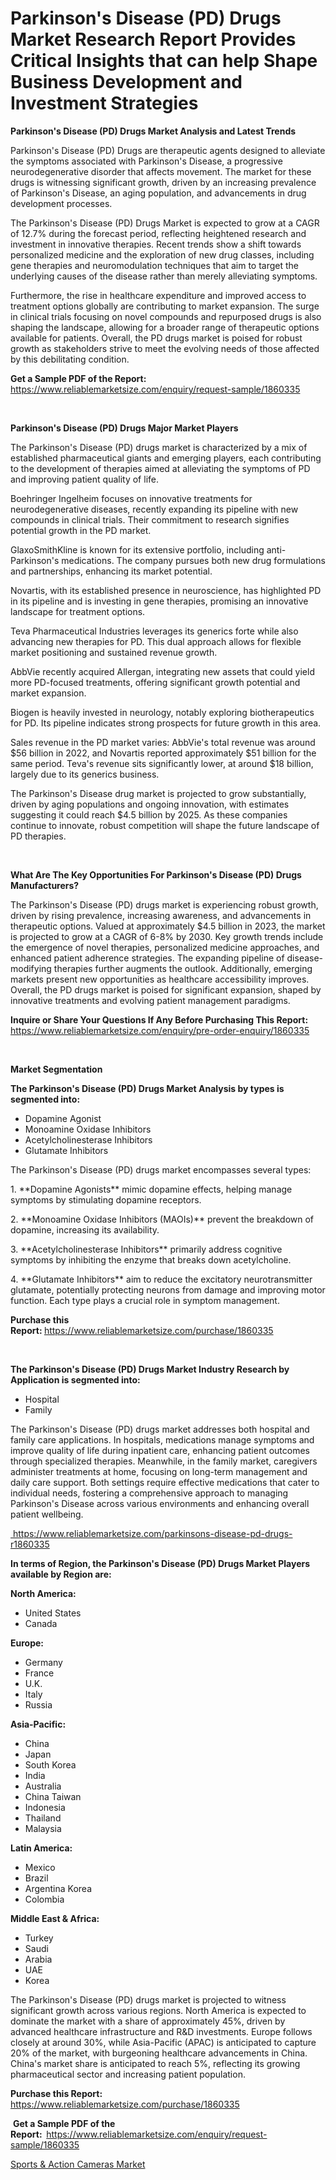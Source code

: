 <p><h1>Parkinson's Disease (PD) Drugs Market Research Report Provides Critical Insights that can help Shape Business Development and Investment Strategies</h1></p><p><strong>Parkinson's Disease (PD) Drugs Market Analysis and Latest Trends</strong></p>
<p><p>Parkinson's Disease (PD) Drugs are therapeutic agents designed to alleviate the symptoms associated with Parkinson's Disease, a progressive neurodegenerative disorder that affects movement. The market for these drugs is witnessing significant growth, driven by an increasing prevalence of Parkinson's Disease, an aging population, and advancements in drug development processes.</p><p>The Parkinson's Disease (PD) Drugs Market is expected to grow at a CAGR of 12.7% during the forecast period, reflecting heightened research and investment in innovative therapies. Recent trends show a shift towards personalized medicine and the exploration of new drug classes, including gene therapies and neuromodulation techniques that aim to target the underlying causes of the disease rather than merely alleviating symptoms.</p><p>Furthermore, the rise in healthcare expenditure and improved access to treatment options globally are contributing to market expansion. The surge in clinical trials focusing on novel compounds and repurposed drugs is also shaping the landscape, allowing for a broader range of therapeutic options available for patients. Overall, the PD drugs market is poised for robust growth as stakeholders strive to meet the evolving needs of those affected by this debilitating condition.</p></p>
<p><strong>Get a Sample PDF of the Report:&nbsp;</strong> <a href="https://www.reliablemarketsize.com/enquiry/request-sample/1860335?utm_campaign=973&utm_medium=2&utm_source=Github&utm_content=ia&utm_term=08012025&utm_id=parkinsons-disease-pd-drugs">https://www.reliablemarketsize.com/enquiry/request-sample/1860335</a></p>
<p>&nbsp;</p>
<p><strong>Parkinson's Disease (PD) Drugs Major Market Players</strong></p>
<p><p>The Parkinson's Disease (PD) drugs market is characterized by a mix of established pharmaceutical giants and emerging players, each contributing to the development of therapies aimed at alleviating the symptoms of PD and improving patient quality of life.</p><p>Boehringer Ingelheim focuses on innovative treatments for neurodegenerative diseases, recently expanding its pipeline with new compounds in clinical trials. Their commitment to research signifies potential growth in the PD market.</p><p>GlaxoSmithKline is known for its extensive portfolio, including anti-Parkinson's medications. The company pursues both new drug formulations and partnerships, enhancing its market potential. </p><p>Novartis, with its established presence in neuroscience, has highlighted PD in its pipeline and is investing in gene therapies, promising an innovative landscape for treatment options.</p><p>Teva Pharmaceutical Industries leverages its generics forte while also advancing new therapies for PD. This dual approach allows for flexible market positioning and sustained revenue growth.</p><p>AbbVie recently acquired Allergan, integrating new assets that could yield more PD-focused treatments, offering significant growth potential and market expansion.</p><p>Biogen is heavily invested in neurology, notably exploring biotherapeutics for PD. Its pipeline indicates strong prospects for future growth in this area.</p><p>Sales revenue in the PD market varies: AbbVie's total revenue was around $56 billion in 2022, and Novartis reported approximately $51 billion for the same period. Teva's revenue sits significantly lower, at around $18 billion, largely due to its generics business. </p><p>The Parkinson's Disease drug market is projected to grow substantially, driven by aging populations and ongoing innovation, with estimates suggesting it could reach $4.5 billion by 2025. As these companies continue to innovate, robust competition will shape the future landscape of PD therapies.</p></p>
<p>&nbsp;</p>
<p><strong>What Are The Key Opportunities For Parkinson's Disease (PD) Drugs Manufacturers?</strong></p>
<p><p>The Parkinson's Disease (PD) drugs market is experiencing robust growth, driven by rising prevalence, increasing awareness, and advancements in therapeutic options. Valued at approximately $4.5 billion in 2023, the market is projected to grow at a CAGR of 6-8% by 2030. Key growth trends include the emergence of novel therapies, personalized medicine approaches, and enhanced patient adherence strategies. The expanding pipeline of disease-modifying therapies further augments the outlook. Additionally, emerging markets present new opportunities as healthcare accessibility improves. Overall, the PD drugs market is poised for significant expansion, shaped by innovative treatments and evolving patient management paradigms.</p></p>
<p><strong>Inquire or Share Your Questions If Any Before Purchasing This Report:</strong> <a href="https://www.reliablemarketsize.com/enquiry/pre-order-enquiry/1860335?utm_campaign=973&utm_medium=2&utm_source=Github&utm_content=ia&utm_term=08012025&utm_id=parkinsons-disease-pd-drugs">https://www.reliablemarketsize.com/enquiry/pre-order-enquiry/1860335</a></p>
<p>&nbsp;</p>
<p><strong>Market Segmentation</strong></p>
<p><strong>The Parkinson's Disease (PD) Drugs Market Analysis by types is segmented into:</strong></p>
<p><ul><li>Dopamine Agonist</li><li>Monoamine Oxidase Inhibitors</li><li>Acetylcholinesterase Inhibitors</li><li>Glutamate Inhibitors</li></ul></p>
<p><p>The Parkinson's Disease (PD) drugs market encompasses several types: </p><p>1. **Dopamine Agonists** mimic dopamine effects, helping manage symptoms by stimulating dopamine receptors.</p><p>2. **Monoamine Oxidase Inhibitors (MAOIs)** prevent the breakdown of dopamine, increasing its availability.</p><p>3. **Acetylcholinesterase Inhibitors** primarily address cognitive symptoms by inhibiting the enzyme that breaks down acetylcholine.</p><p>4. **Glutamate Inhibitors** aim to reduce the excitatory neurotransmitter glutamate, potentially protecting neurons from damage and improving motor function. Each type plays a crucial role in symptom management.</p></p>
<p><strong>Purchase this Report:&nbsp;</strong><a href="https://www.reliablemarketsize.com/purchase/1860335?utm_campaign=973&utm_medium=2&utm_source=Github&utm_content=ia&utm_term=08012025&utm_id=parkinsons-disease-pd-drugs">https://www.reliablemarketsize.com/purchase/1860335</a></p>
<p>&nbsp;</p>
<p><strong>The Parkinson's Disease (PD) Drugs Market Industry Research by Application is segmented into:</strong></p>
<p><ul><li>Hospital</li><li>Family</li></ul></p>
<p><p>The Parkinson's Disease (PD) drugs market addresses both hospital and family care applications. In hospitals, medications manage symptoms and improve quality of life during inpatient care, enhancing patient outcomes through specialized therapies. Meanwhile, in the family market, caregivers administer treatments at home, focusing on long-term management and daily care support. Both settings require effective medications that cater to individual needs, fostering a comprehensive approach to managing Parkinson's Disease across various environments and enhancing overall patient wellbeing.</p></p>
<p><a href="https://www.reliablemarketsize.com/parkinsons-disease-pd-drugs-r1860335?utm_campaign=973&utm_medium=2&utm_source=Github&utm_content=ia&utm_term=08012025&utm_id=parkinsons-disease-pd-drugs">&nbsp;https://www.reliablemarketsize.com/parkinsons-disease-pd-drugs-r1860335</a></p>
<p><strong>In terms of Region, the Parkinson's Disease (PD) Drugs Market Players available by Region are:</strong></p>
<p>
    <p> <strong> North America: </strong>
        <ul>
            <li>United States</li>
            <li>Canada</li>
        </ul>
        </p> 
    <p> <strong> Europe: </strong>
        <ul>
            <li>Germany</li>
            <li>France</li>
            <li>U.K.</li>
            <li>Italy</li>
            <li>Russia</li>
        </ul>
        </p> 
    <p> <strong> Asia-Pacific: </strong>
        <ul>
            <li>China</li>
            <li>Japan</li>
            <li>South Korea</li>
            <li>India</li>
            <li>Australia</li>
            <li>China Taiwan</li>
            <li>Indonesia</li>
            <li>Thailand</li>
            <li>Malaysia</li>
        </ul>
        </p> 
    <p> <strong> Latin America: </strong>
        <ul>
            <li>Mexico</li>
            <li>Brazil</li>
            <li>Argentina Korea</li>
            <li>Colombia</li>
        </ul>
        </p> 
    <p> <strong> Middle East & Africa: </strong>
        <ul>
            <li>Turkey</li>
            <li>Saudi</li>
            <li>Arabia</li>
            <li>UAE</li>
            <li>Korea</li>
        </ul>
    </p>
    </p>
<p><p>The Parkinson's Disease (PD) drugs market is projected to witness significant growth across various regions. North America is expected to dominate the market with a share of approximately 45%, driven by advanced healthcare infrastructure and R&D investments. Europe follows closely at around 30%, while Asia-Pacific (APAC) is anticipated to capture 20% of the market, with burgeoning healthcare advancements in China. China's market share is anticipated to reach 5%, reflecting its growing pharmaceutical sector and increasing patient population.</p></p>
<p><strong>Purchase this Report: </strong><a href="https://www.reliablemarketsize.com/purchase/1860335?utm_campaign=973&utm_medium=2&utm_source=Github&utm_content=ia&utm_term=08012025&utm_id=parkinsons-disease-pd-drugs">https://www.reliablemarketsize.com/purchase/1860335</a></p>
<p>&nbsp;<strong>Get a Sample PDF of the Report:&nbsp;&nbsp;</strong><a href="https://www.reliablemarketsize.com/enquiry/request-sample/1860335?utm_campaign=973&utm_medium=2&utm_source=Github&utm_content=ia&utm_term=08012025&utm_id=parkinsons-disease-pd-drugs">https://www.reliablemarketsize.com/enquiry/request-sample/1860335</a></p>
<p><strong></strong></p>
<p><p><a href="https://github.com/castoriffic/Market-Research-Report-List-5/blob/main/sports-action-cameras-market.md?utm_campaign=973&utm_medium=2&utm_source=Github&utm_content=ia&utm_term=08012025&utm_id=parkinsons-disease-pd-drugs">Sports & Action Cameras Market</a></p></p>